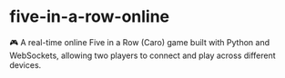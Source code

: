 # five-in-a-row-online
🎮 A real-time online Five in a Row (Caro) game built with Python and WebSockets, allowing two players to connect and play across different devices.
